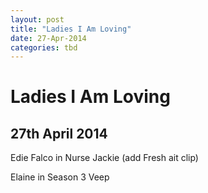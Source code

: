 ```yaml
---
layout: post
title: "Ladies I Am Loving"
date: 27-Apr-2014
categories: tbd
---
```


# Ladies I Am Loving

## 27th April 2014

Edie Falco in Nurse Jackie (add Fresh ait clip)

Elaine in Season 3 Veep

 

 

 
